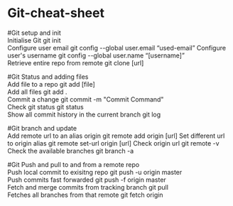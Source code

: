 # Git-cheat-sheet

#Git setup and init		
Initialise Git 	git init	
Configure user email	git config --global user.email “used-email”	
Configure user's username	git config --global user.name “[username]”	
Retrieve entire repo from remote	git clone [url]	
		
#Git Status and adding files		
Add file to a repo	git add [file]	
Add all files 	git add .	
Commit a change	git commit -m "Commit Command"	
Check git status	git status	
Show all commit history in the current branch	git log	
		
#Git branch and update		
Add remote url to an alias origin 	git remote add origin [url]	
Set different url to origin alias	git remote set-url origin [url]	
Check origin url	git remote -v	
Check the available branches	git branch -a	
		
#Git Push and pull to and from a remote repo		
Push local commit to exisitng repo	git push -u origin master	
Push commits fast forwarded 	git push -f origin master	
Fetch and merge commits from tracking branch	git pull	
Fetches all branches from that remote	git fetch origin	
